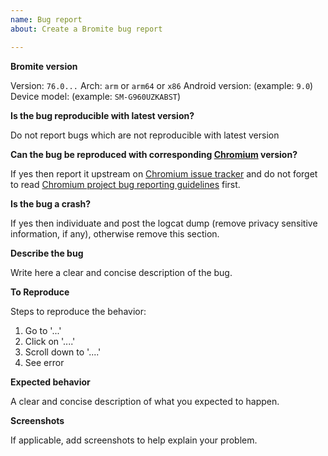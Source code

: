 ```yaml
---
name: Bug report
about: Create a Bromite bug report

---
```


**Bromite version**

Version: `76.0...`
Arch: `arm` or `arm64` or `x86`
Android version: (example: `9.0`)
Device model: (example: `SM-G960UZKABST`)

**Is the bug reproducible with latest version?**

Do not report bugs which are not reproducible with latest version

**Can the bug be reproduced with corresponding [Chromium](https://github.com/bromite/chromium/releases) version?**

If yes then report it upstream on [Chromium issue tracker](https://bugs.chromium.org/p/chromium/issues/list) and do not forget to read [Chromium project bug reporting guidelines](https://www.chromium.org/for-testers/bug-reporting-guidelines) first.

**Is the bug a crash?**

If yes then individuate and post the logcat dump (remove privacy sensitive information, if any), otherwise remove this section.

**Describe the bug**

Write here a clear and concise description of the bug.

**To Reproduce**

Steps to reproduce the behavior:
1. Go to '...'
2. Click on '....'
3. Scroll down to '....'
4. See error

**Expected behavior**

A clear and concise description of what you expected to happen.

**Screenshots**

If applicable, add screenshots to help explain your problem.
